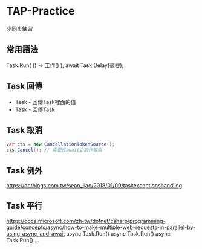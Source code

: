 # TAP-Practice
非同步練習

## 常用語法
Task.Run( () => 工作() );
await Task.Delay(毫秒);

## Task 回傳
* Task<Result> - 回傳Task裡面的值
* Task - 回傳Task
  
## Task 取消
```csharp
var cts = new CancellationTokenSource();
cts.Cancel(); // 需要在await之前作取消
```
## Task 例外
https://dotblogs.com.tw/sean_liao/2018/01/09/taskexceptionshandling

## Task 平行
https://docs.microsoft.com/zh-tw/dotnet/csharp/programming-guide/concepts/async/how-to-make-multiple-web-requests-in-parallel-by-using-async-and-await
async Task.Run()
async Task.Run()
async Task.Run()
...
